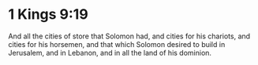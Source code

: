 # 1 Kings 9:19

And all the cities of store that Solomon had, and cities for his chariots, and cities for his horsemen, and that which Solomon desired to build in Jerusalem, and in Lebanon, and in all the land of his dominion.